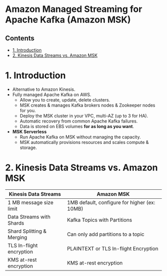 # Amazon Managed Streaming for Apache Kafka (Amazon MSK) <!-- omit in toc -->

## Contents <!-- omit in toc -->

- [1. Introduction](#1-introduction)
- [2. Kinesis Data Streams vs. Amazon MSK](#2-kinesis-data-streams-vs-amazon-msk)

# 1. Introduction

- Alternative to Amazon Kinesis.
- Fully managed Apache Kafka on AWS.
  - Allow you to create, update, delete clusters.
  - MSK creates & manages Kafka brokers nodes & Zookeeper nodes for you.
  - Deploy the MSK cluster in your VPC, multi-AZ (up to 3 for HA).
  - Automatic recovery from common Apache Kafka failures.
  - Data is stored on EBS volumes **for as long as you want**.
- **MSK Serverless**
  - Run Apache Kafka on MSK without managing the capacity.
  - MSK automatically provisions resources and scales compute & storage.

# 2. Kinesis Data Streams vs. Amazon MSK

| Kinesis Data Streams      | Amazon MSK                                   |
| ------------------------- | -------------------------------------------- |
| 1 MB message size limit   | 1MB default, configure for higher (ex: 10MB) |
| Data Streams with Shards  | Kafka Topics with Partitions                 |
| Shard Splitting & Merging | Can only add partitions to a topic           |
| TLS In-flight encryption  | PLAINTEXT or TLS In-flight Encryption        |
| KMS at-rest encryption    | KMS at-rest encryption                       |
